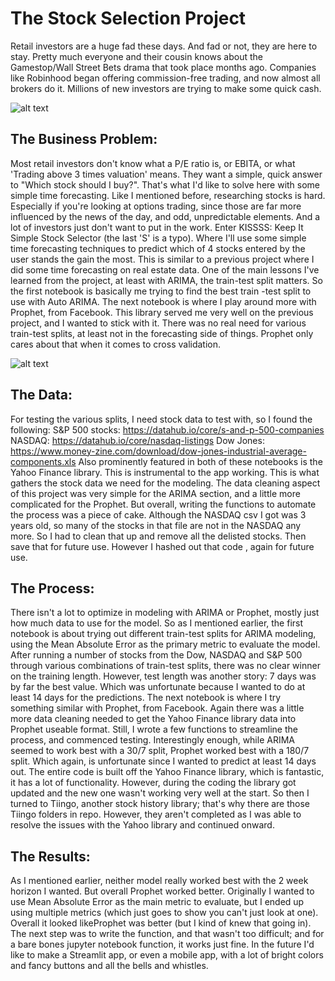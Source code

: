 # The Stock Selection Project


Retail investors are a huge fad these days. And fad or not, they are here to stay. Pretty much everyone and their cousin knows about the Gamestop/Wall Street Bets drama that took place months ago. Companies like Robinhood began offering commission-free trading, and now almost all brokers do it. Millions of new investors are trying to make some quick cash.

![alt text](https://upload.wikimedia.org/wikipedia/en/f/f0/WallStreetBets.png)

## The Business Problem:
   Most retail investors don't know what a P/E ratio is, or EBITA, or what 'Trading above 3 times valuation' means. They want a simple, quick answer to "Which stock should I buy?". That's what I'd like to solve here with some simple time forecasting.
Like I mentioned before, researching stocks is hard. Especially if you're looking at options trading, since those are far more influenced by the news of the day, and odd, unpredictable elements. And a lot of investors just don't want to put in the work.
Enter KISSSS: Keep It Simple Stock Selector (the last 'S' is a typo). Where I'll use some simple time forecasting techniques to predict which of 4 stocks entered by the user stands the gain the most.
This is similar to a previous project where I did some time forecasting on real estate data. One of the main lessons I've learned from the project, at least with ARIMA, the train-test split matters. So the first notebook is basically me trying to find the best train -test split to use with Auto ARIMA.
The next notebook is where I play around more with Prophet, from Facebook. This library served me very well on the previous project, and I wanted to stick with it. There was no real need for various train-test splits, at least not in the forecasting side of things. Prophet only cares about that when it comes to cross validation.

![alt text](https://i.kym-cdn.com/entries/icons/original/000/029/959/Screen_Shot_2019-06-05_at_1.26.32_PM.jpg)

## The Data:
For testing the various splits, I need stock data to test with, so I found the following:
S&P 500 stocks: https://datahub.io/core/s-and-p-500-companies
NASDAQ: https://datahub.io/core/nasdaq-listings
Dow Jones: https://www.money-zine.com/download/dow-jones-industrial-average-components.xls
Also prominently featured in both of these notebooks is the Yahoo Finance library. This is instrumental to the app working. This is what gathers the stock data we need for the modeling.
The data cleaning aspect of this project was very simple for the ARIMA section, and a little more complicated for the Prophet. But overall, writing the functions to automate the process was a piece of cake. Although the NASDAQ csv I got was 3 years old, so many of the stocks in that file are not in the NASDAQ any more. So I had to clean that up and remove all the delisted stocks. Then save that for future use. However I hashed out that code , again for future use.
## The Process:
There isn't a lot to optimize in modeling with ARIMA or Prophet, mostly just how much data to use for the model. So as I mentioned earlier, the first notebook is about trying out different train-test splits for ARIMA modeling, using the Mean Absolute Error as the primary metric to evaluate the model. After running a number of stocks from the Dow, NASDAQ and S&P 500 through various combinations of train-test splits, there was no clear winner on the training length. However, test length was another story: 7 days was by far the best value. Which was unfortunate because I wanted to do at least 14 days for the predictions.
The next notebook is where I try something similar with Prophet, from Facebook. Again there was a little more data cleaning needed to get the Yahoo Finance library data into Prophet useable format. Still, I wrote a few functions to streamline the process, and commenced testing.
Interestingly enough, while ARIMA seemed to work best with a 30/7 split, Prophet worked best with a 180/7 split. Which again, is unfortunate since I wanted to predict at least 14 days out.
The entire code is built off the Yahoo Finance library, which is fantastic, it has a lot of functionality. However, during the coding the library got updated and the new one wasn't working very well at the start. So then I turned to Tiingo, another stock history library; that's why there are those Tiingo folders in repo. However, they aren't completed as I was able to resolve the issues with the Yahoo library and continued onward.
## The Results:
As I mentioned earlier, neither model really worked best with the 2 week horizon I wanted. But overall Prophet worked better. Originally I wanted to use Mean Absolute Error as the main metric to evaluate, but I ended up using multiple metrics (which just goes to show you can't just look at one). Overall it looked likeProphet was better (but I kind of knew that going in).
The next step was to write the function, and that wasn't too difficult; and for a bare bones jupyter notebook function, it works just fine. In the future I'd like to make a Streamlit app, or even a mobile app, with a lot of bright colors and fancy buttons and all the bells and whistles.








